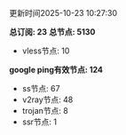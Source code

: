 更新时间2025-10-23 10:27:30

**总订阅: 23**
**总节点: 5130**
- vless节点: 10

**google ping有效节点: 124**
- ss节点: 67
- v2ray节点: 48
- trojan节点: 8
- ssr节点: 1
